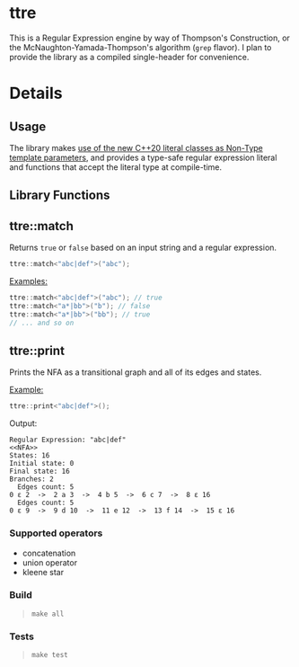ttre
====

This is a Regular Expression engine by way of Thompson's Construction, or the McNaughton-Yamada-Thompson's algorithm (`grep` flavor). I plan to provide the library as a compiled single-header for convenience.

# Details

## Usage

The library makes [use of the new C++20 literal classes as Non-Type template parameters](https://ctrpeach.io/posts/cpp20-class-as-non-type-template-param/), and provides a type-safe regular expression literal and functions that accept the literal type at compile-time.


## Library Functions

## ttre::match

Returns `true` or `false` based on an input string and a regular expression.

```C++
ttre::match<"abc|def">("abc");
```

<u>Examples:</u>

```C++
ttre::match<"abc|def">("abc"); // true 
ttre::match<"a*|bb">("b"); // false 
ttre::match<"a*|bb">("bb"); // true
// ... and so on
```

## ttre::print

Prints the NFA as a transitional graph and all of its edges and states.

<u>Example:</u>

```C++
ttre::print<"abc|def">();
```

Output:

```
Regular Expression: "abc|def"
<<NFA>>
States: 16
Initial state: 0
Final state: 16
Branches: 2
  Edges count: 5
0 ε 2  ->  2 a 3  ->  4 b 5  ->  6 c 7  ->  8 ε 16
  Edges count: 5
0 ε 9  ->  9 d 10  ->  11 e 12  ->  13 f 14  ->  15 ε 16
```

### Supported operators

* concatenation
* union operator
* kleene star

### Build

> `make all`


### Tests

> `make test`


